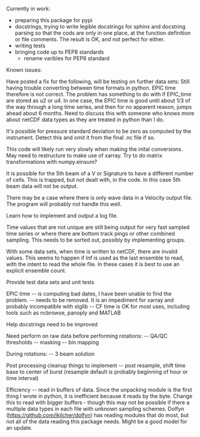 Currently in work:
- preparing this package for pypi
- docstrings, trying to write legible docstrings for sphinx and docstring parsing so that the cods are only in one place, at the function definition or file comments.  The result is OK, and not perfect for either.
- writing tests
- bringing code up to PEP8 standards
    - rename varibles for PEP8 standard

Known issues:

Have posted a fix for the following, will be testing on further data sets:  Still having trouble converting between time formats in python.  EPIC time therefore is not correct.  The problem has something to do with if EPIC_time are stored as u2 or u4.  In one case, the EPIC time is good until about 1/3 of the way through a long time series, and then for no apparent reason, jumps ahead about 6 months.  Need to discuss this with someone who knows more about netCDF data types as they are treated in python than I do.

It's possible for pressure standard deviation to be zero as computed by the instrument.  Detect this and omit it from the final .nc file if so.

This code will likely run very slowly when making the inital conversions.  May need to restructure to make use of xarray.  Try to do matrix transformations with numpy.einsum?

It is possible for the 5th beam of a V or Signature to have a different number of cells.  This is trapped, but not dealt with, in the code.  In this case 5th beam data will not be output.

There may be a case where there is only wave data in a Velocity output file.  The program will probably not handle this well.

Learn how to implement and output a log file.

Time values that are not unique are still being output for very fast sampled time series or where there are bottom track pings or other combined sampling.  This needs to be sorted out, possibly by implementing groups.

With some data sets, when time is written to netCDF, there are invalid values.  This seems to happen if Inf is used as the last ensemble to read, with the intent to read the whole file.  In these cases it is best to use an explicit ensemble count. 

Provide test data sets and unit tests

EPIC time
-- is computing bad dates, I have been unable to find the problem.
-- needs to be removed.  It is an impediment for xarray and probably incompatible with stglib
-- CF time is OK for most uses, including tools such as ncbrowse, panoply and MATLAB

Help docstrings need to be improved

Need perform on raw data before performing rotations:
-- QA/QC thresholds 
-- masking
-- bin mapping

During rotations:
-- 3 beam solution

Post processing cleanup things to implement
-- post resample, shift time base to center of burst (resample default is probably beginning of hour or time interval)

Efficiency
-- read in buffers of data.  Since the unpacking module is the first thing I wrote in python, it is inefficient because it reads by the byte.  Change this to read with bigger buffers - though this may not be possible if there a multiple data types in each file with unknown sampling schemes.  Dolfyn (https://github.com/lkilcher/dolfyn) has reading modules that do most, but not all of the data reading this package needs.  Might be a good model for an update.
